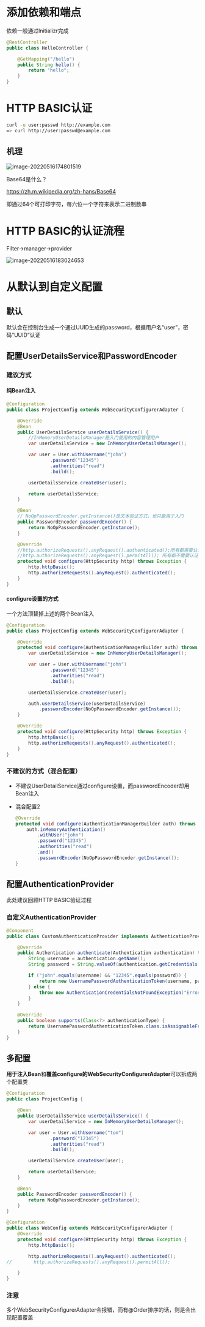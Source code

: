 # 添加依赖和端点

依赖一般通过Initializr完成

```java
@RestController
public class HelloController {

    @GetMapping("/hello")
    public String hello() {
        return "hello";
    }
}
```



# HTTP BASIC认证

```bash
curl -u user:passwd http://example.com
=> curl http://user:passwd@example.com
```

## 机理

![image-20220516174801519](.%E5%88%9D%E6%8E%A2.assets/image-20220516174801519.png)

Base64是什么？

https://zh.m.wikipedia.org/zh-hans/Base64

即通过64个可打印字符，每六位一个字符来表示二进制数串

# HTTP BASIC的认证流程

Filter->manager->provider

![image-20220516183024653](.%E5%88%9D%E6%8E%A2.assets/image-20220516183024653.png)

# 从默认到自定义配置

## 默认

默认会在控制台生成一个通过UUID生成的password，根据用户名“user”，密码“UUID”认证



## 配置UserDetailsService和PasswordEncoder

### 建议方式

#### 纯Bean注入

```java
@Configuration
public class ProjectConfig extends WebSecurityConfigurerAdapter {

    @Override
    @Bean
    public UserDetailsService userDetailsService() {
        //InMemoryUserDetailsManager是入门使用的内容管理用户
        var userDetailsService = new InMemoryUserDetailsManager();

        var user = User.withUsername("john")
                .password("12345")
                .authorities("read")
                .build();

        userDetailsService.createUser(user);

        return userDetailsService;
    }

    @Bean
    // NoOpPasswordEncoder.getInstance()是文本验证方式，也只能用于入门
    public PasswordEncoder passwordEncoder() {
        return NoOpPasswordEncoder.getInstance();
    }

    @Override
    //http.authorizeRequests().anyRequest().authenticated();所有都需要认证
    //http.authorizeRequests().anyRequest().permitAll(); 所有都不需要认证
    protected void configure(HttpSecurity http) throws Exception {
        http.httpBasic();
        http.authorizeRequests().anyRequest().authenticated();
    }
}
```

#### configure设置的方式

一个方法顶替掉上述的两个Bean注入

```java
@Configuration
public class ProjectConfig extends WebSecurityConfigurerAdapter {

    @Override
    protected void configure(AuthenticationManagerBuilder auth) throws Exception {
        var userDetailsService = new InMemoryUserDetailsManager();

        var user = User.withUsername("john")
                .password("12345")
                .authorities("read")
                .build();

        userDetailsService.createUser(user);

        auth.userDetailsService(userDetailsService)
            .passwordEncoder(NoOpPasswordEncoder.getInstance());
    }

    @Override
    protected void configure(HttpSecurity http) throws Exception {
        http.httpBasic();
        http.authorizeRequests().anyRequest().authenticated();
    }
}
```

### 不建议的方式（混合配置）

+ 不建议UserDetailService通过configure设置，而passwordEncoder却用Bean注入

+ 混合配置2

  ```java
  @Override
  protected void configure(AuthenticationManagerBuilder auth) throws Exception {
      auth.inMemoryAuthentication()
          .withUser("john")
          .password("12345")
          .authorities("read")
          .and()
          .passwordEncoder(NoOpPasswordEncoder.getInstance());
  }
  ```



## 配置AuthenticationProvider

此处建议回顾HTTP BASIC验证过程

### 自定义AuthenticationProvider

```java
@Component
public class CustomAuthenticationProvider implements AuthenticationProvider {

    @Override
    public Authentication authenticate(Authentication authentication) throws AuthenticationException {
        String username = authentication.getName();
        String password = String.valueOf(authentication.getCredentials());

        if ("john".equals(username) && "12345".equals(password)) {
            return new UsernamePasswordAuthenticationToken(username, password, Arrays.asList());
        } else {
            throw new AuthenticationCredentialsNotFoundException("Error!");
        }
    }

    @Override
    public boolean supports(Class<?> authenticationType) {
        return UsernamePasswordAuthenticationToken.class.isAssignableFrom(authenticationType);
    }
}
```



## 多配置

**用于注入Bean**和**覆盖configure的WebSecurityConfigurerAdapter**可以拆成两个配置类

```java
@Configuration
public class ProjectConfig {

    @Bean
    public UserDetailsService userDetailsService() {
        var userDetailService = new InMemoryUserDetailsManager();

        var user = User.withUsername("tom")
                .password("12345")
                .authorities("read")
                .build();

        userDetailService.createUser(user);

        return userDetailService;
    }

    @Bean
    public PasswordEncoder passwordEncoder() {
        return NoOpPasswordEncoder.getInstance();
    }
}

@Configuration
public class WebConfig extends WebSecurityConfigurerAdapter {
    @Override
    protected void configure(HttpSecurity http) throws Exception {
        http.httpBasic();

        http.authorizeRequests().anyRequest().authenticated();
//        http.authorizeRequests().anyRequest().permitAll();

    }
}
```

### 注意

多个WebSecurityConfigurerAdapter会报错，而有@Order排序的话，则是会出现配置覆盖